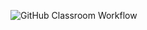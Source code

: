 ![GitHub Classroom Workflow](https://github.com/testowanieaplikacjijavaug/laboratorium-6-zadanie-2-krilek/workflows/GitHub%20Classroom%20Workflow/badge.svg)